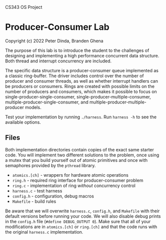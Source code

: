 CS343 OS Project


# Producer-Consumer Lab
Copyright (c) 2022 Peter Dinda, Branden Ghena

The purpose of this lab is to introduce the student to the challenges of
designing and implementing a high performance concurrent data structure. Both
thread and interrupt concurrency are included.

The specific data structure is a producer-consumer queue implemented as a
classic ring-buffer. The driver includes control over the number of producer
and consumer threads, as well as whether interrupt handlers can be producers or
consumers. Rings are created with possible limits on the number of producers
and consumers, which makes it possible to focus on
single-producer-single-consumer, single-producer-multiple-consumer,
multiple-producer-single-consumer, and multiple-producer-multiple-producer
models.

Test your implementation by running `./harness`. Run `harness -h` to see the
available options.

## Files

Both implementation directories contain copies of the exact same starter code.
You will implement two different solutions to the problem, once using a mutex
that you build yourself out of atomic primitives and once with semaphores
provided by the `pthread` library.

 * `atomics.[ch]` - wrappers for hardware atomic operations
 * `ring.h`       - required ring interface for producer-consumer problem
 * `ring.c`       - implementation of ring *without* concurrency control
 * `harness.c`    - test harness 
 * `config.h`     - configuration, debug macros
 * `Makefile`     - build rules

Be aware that we will overwrite `harness.c`, `config.h`, and `Makefile` with
their default versions before running your code. We will also disable debug
prints in the `config.h` file (`#define DEBUG_OUTPUT 0`). Make sure that all of
your modifications are in `atomics.[ch]` or `ring.[ch]` and that the code runs
with the original `harness.c` implementation.


